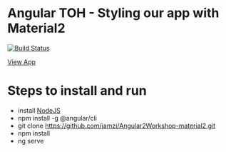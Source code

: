 # Angular TOH - Styling our app with Material2

[![Build Status](https://travis-ci.org/jamzi/Angular2Workshop-material2.svg?branch=master)](https://travis-ci.org/jamzi/Angular2Workshop-material2)
<p><a href="https://material2-angular2workshop.firebaseapp.com/">View App</a></p>

# Steps to install and run
* install [NodeJS](https://nodejs.org/en/)
* npm install -g @angular/cli
* git clone https://github.com/jamzi/Angular2Workshop-material2.git
* npm install 
* ng serve

